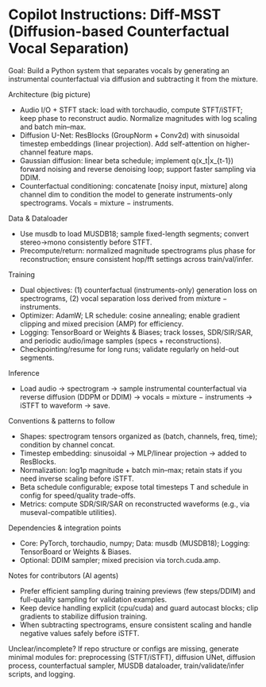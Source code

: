 # Copilot Instructions: Diff-MSST (Diffusion-based Counterfactual Vocal Separation)

Goal: Build a Python system that separates vocals by generating an instrumental counterfactual via diffusion and subtracting it from the mixture.

Architecture (big picture)
- Audio I/O + STFT stack: load with torchaudio, compute STFT/iSTFT; keep phase to reconstruct audio. Normalize magnitudes with log scaling and batch min–max.
- Diffusion U-Net: ResBlocks (GroupNorm + Conv2d) with sinusoidal timestep embeddings (linear projection). Add self-attention on higher-channel feature maps.
- Gaussian diffusion: linear beta schedule; implement q(x_t|x_{t-1}) forward noising and reverse denoising loop; support faster sampling via DDIM.
- Counterfactual conditioning: concatenate [noisy input, mixture] along channel dim to condition the model to generate instruments-only spectrograms. Vocals = mixture − instruments.

Data & Dataloader
- Use musdb to load MUSDB18; sample fixed-length segments; convert stereo→mono consistently before STFT.
- Precompute/return: normalized magnitude spectrograms plus phase for reconstruction; ensure consistent hop/fft settings across train/val/infer.

Training
- Dual objectives: (1) counterfactual (instruments-only) generation loss on spectrograms, (2) vocal separation loss derived from mixture − instruments.
- Optimizer: AdamW; LR schedule: cosine annealing; enable gradient clipping and mixed precision (AMP) for efficiency.
- Logging: TensorBoard or Weights & Biases; track losses, SDR/SIR/SAR, and periodic audio/image samples (specs + reconstructions).
- Checkpointing/resume for long runs; validate regularly on held-out segments.

Inference
- Load audio → spectrogram → sample instrumental counterfactual via reverse diffusion (DDPM or DDIM) → vocals = mixture − instruments → iSTFT to waveform → save.

Conventions & patterns to follow
- Shapes: spectrogram tensors organized as (batch, channels, freq, time); condition by channel concat.
- Timestep embedding: sinusoidal → MLP/linear projection → added to ResBlocks.
- Normalization: log1p magnitude + batch min–max; retain stats if you need inverse scaling before iSTFT.
- Beta schedule configurable; expose total timesteps T and schedule in config for speed/quality trade-offs.
- Metrics: compute SDR/SIR/SAR on reconstructed waveforms (e.g., via museval-compatible utilities).

Dependencies & integration points
- Core: PyTorch, torchaudio, numpy; Data: musdb (MUSDB18); Logging: TensorBoard or Weights & Biases.
- Optional: DDIM sampler; mixed precision via torch.cuda.amp.

Notes for contributors (AI agents)
- Prefer efficient sampling during training previews (few steps/DDIM) and full-quality sampling for validation examples.
- Keep device handling explicit (cpu/cuda) and guard autocast blocks; clip gradients to stabilize diffusion training.
- When subtracting spectrograms, ensure consistent scaling and handle negative values safely before iSTFT.

Unclear/incomplete? If repo structure or configs are missing, generate minimal modules for: preprocessing (STFT/iSTFT), diffusion UNet, diffusion process, counterfactual sampler, MUSDB dataloader, train/validate/infer scripts, and logging.

